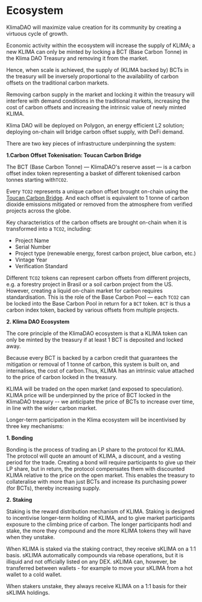 # Ecosystem

KlimaDAO will maximize value creation for its community by creating a virtuous cycle of growth.&#x20;

Economic activity within the ecosystem will increase the supply of KLIMA; a new KLIMA can only be minted by locking a BCT (Base Carbon Tonne) in the Klima DAO Treasury and removing it from the market.&#x20;

Hence, when scale is achieved, the supply of (KLIMA backed by) BCTs in the treasury will be inversely proportional to the availability of carbon offsets on the traditional carbon markets.&#x20;

Removing carbon supply in the market and locking it within the treasury will interfere with demand conditions in the traditional markets, increasing the cost of carbon offsets and increasing the intrinsic value of newly minted KLIMA.&#x20;

Klima DAO will be deployed on Polygon, an energy efficient L2 solution; deploying on-chain will bridge carbon offset supply, with DeFi demand.

There are two key pieces of infrastructure underpinning the system:

**1.Carbon Offset Tokenisation: Toucan Carbon Bridge**

The BCT (Base Carbon Tonne) — KlimaDAO's reserve asset — is a carbon offset index token representing a basket of different tokenised carbon tonnes starting with`TCO2`.

Every `TCO2` represents a unique carbon offset brought on-chain using the [Toucan Carbon Bridge](https://docs.toucan.earth/protocol/modules/carbon-bridge). And each offset is equivalent to 1 tonne of carbon dioxide emissions mitigated or removed from the atmosphere from verified projects across the globe.&#x20;

Key characteristics of the carbon offsets are brought on-chain when it is transformed into a `TCO2`, including:

* Project Name
* Serial Number
* Project type (renewable energy, forest carbon project, blue carbon, etc.)
* Vintage Year
* Verification Standard

Different `TCO2` tokens can represent carbon offsets from different projects, e.g. a forestry project in Brasil or a soil carbon project from the US. However, creating a liquid on-chain market for carbon requires standardisation. This is the role of the Base Carbon Pool — each `TCO2` can be locked into the Base Carbon Pool in return for a `BCT` token. `BCT` is thus a carbon index token, backed by various offsets from multiple projects.

**2. Klima DAO Ecosystem**

The core principle of the KlimaDAO ecosystem is that a KLIMA token can only be minted by the treasury if at least 1 BCT is deposited and locked away.&#x20;

Because every BCT is backed by a carbon credit that guarantees the mitigation or removal of 1 tonne of carbon, this system is built on, and internalises, the cost of carbon.Thus, KLIMA has an intrinsic value attached to the price of carbon locked in the treasury.&#x20;

KLIMA will be traded on the open market (and exposed to speculation). KLIMA price will be underpinned by the price of BCT locked in the KlimaDAO treasury -- we anticipate the price of BCTs to increase over time, in line with the wider carbon market.&#x20;

Longer-term participation in the Klima ecosystem will be incentivised by three key mechanisms:&#x20;

**1. Bonding**

Bonding is the process of trading an LP share to the protocol for KLIMA. The protocol will quote an amount of KLIMA, a discount, and a vesting period for the trade. Creating a bond will require participants to give up their LP share, but in return, the protocol compensates them with discounted KLIMA relative to the price on the open market. This enables the treasury to collateralise with more than just BCTs and increase its purchasing power (for BCTs), thereby increasing supply.&#x20;

**2. Staking**

Staking is the reward distribution mechanism of KLIMA. Staking is designed to incentivise longer-term holding of KLIMA, and to give market participants exposure to the climbing price of carbon. The longer participants hodl and stake, the more they compound and the more KLIMA tokens they will have when they unstake. &#x20;

When KLIMA is staked via the staking contract, they receive sKLIMA on a 1:1 basis. sKLIMA automatically compounds via rebase operations, but it is illiquid and not officially listed on any DEX. sKLIMA can, however, be transferred between wallets - for example to move your sKLIMA from a hot wallet to a cold wallet.&#x20;

When stakers unstake, they always receive KLIMA on a 1:1 basis for their sKLIMA holdings.&#x20;

